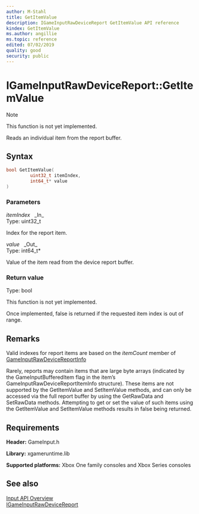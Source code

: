 ```yaml
---
author: M-Stahl
title: GetItemValue
description: IGameInputRawDeviceReport GetItemValue API reference
kindex: GetItemValue
ms.author: angillie
ms.topic: reference
edited: 07/02/2019
quality: good
security: public
---
```


# IGameInputRawDeviceReport::GetItemValue  
> [!NOTE]
> This function is not yet implemented.

Reads an individual item from the report buffer.  

## Syntax  
  
```cpp
bool GetItemValue(  
         uint32_t itemIndex,  
         int64_t* value  
)  
```  
  
### Parameters  
  
*itemIndex* &nbsp;&nbsp;\_In\_  
Type: uint32_t  

  
Index for the report item.


*value* &nbsp;&nbsp;\_Out\_  
Type: int64_t*  

  
Value of the item read from the device report buffer.  

  
### Return value  
Type: bool
  
This function is not yet implemented.

  
Once implemented, false is returned if the requested item index is out of range.  

## Remarks  

Valid indexes for report items are based on the *itemCount* member of [GameInputRawDeviceReportInfo](../../../structs/gameinputrawdevicereportinfo.md)  
  
Rarely, reports may contain items that are large byte arrays (indicated by the GameInputBufferedItem flag in the item’s GameInputRawDeviceReportItemInfo structure). These items are not supported by the GetItemValue and SetItemValue methods, and can only be accessed via the full report buffer by using the GetRawData and SetRawData methods. Attempting to get or set the value of such items using the GetItemValue and SetItemValue methods results in false being returned.  
  
## Requirements  
  
**Header:** GameInput.h
  
**Library:** xgameruntime.lib
  
**Supported platforms:** Xbox One family consoles and Xbox Series consoles  
  
## See also  

[Input API Overview](../../../../../../input/overviews/input-overview.md)  
[IGameInputRawDeviceReport](../igameinputrawdevicereport.md)  
  
  